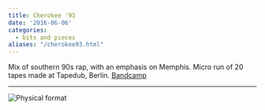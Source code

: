 ```yaml
---
title: Cherokee '93
date: '2016-06-06'
categories: 
  - bits and pieces
aliases: "/cherokee93.html"
---
```


Mix of southern 90s rap, with an emphasis on Memphis. Micro run of 20 tapes made at Tapedub, Berlin.
[Bandcamp](https://rmtapes.bandcamp.com/album/cherokee-93-extended)

---

![Physical format](https://f4.bcbits.com/img/0007597003_10.jpg)